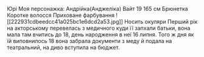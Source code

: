 Юрі
Моя персонажка: Андрійка(Анджеліка) 
Вайт
19
165 см
Брюнетка
Коротке волосся 
Приховане фарбування
![[222931cdbeedcc41a025bc1e6dcd2a53.jpg]]
Носить окуляри 
Перший рік на акторському перевелась з медичного куди її запхали батьки, вона мала там вчитись до 18, день народження в неї 16 липня. Того ж дня як їй виповнилось 18 вона забрала документи з меду й подала на театральний, на диво вступила на бюджет.